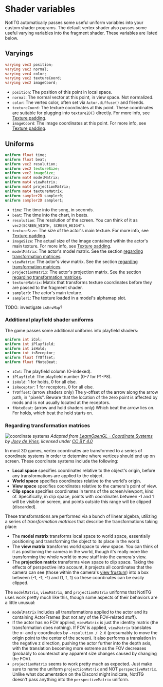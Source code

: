 # Shader variables

NotITG automatically passes some useful uniform variables into your custom shader programs. The default vertex shader also passes some useful varying variables into the fragment shader. These variables are listed below.
## Varyings

```glsl
varying vec3 position;
varying vec3 normal;
varying vec4 color;
varying vec2 textureCoord;
varying vec2 imageCoord;
```

- `position`: The position of this point in local space.
- `normal`: The normal vector at this point, in view space. Not normalized.
- `color`: The vertex color, often set via `Actor.diffuse()` and friends.
- `textureCoord`: The texture coordinates at this point. These coordinates are suitable for plugging into `texture2D()` directly. For more info, see [Texture padding](texture-padding.md).
- `imageCoord`: The image coordinates at this point. For more info, see [Texture padding](texture-padding).

## Uniforms

```glsl
uniform float time;
uniform float beat;
uniform vec2 resolution;
uniform vec2 textureSize;
uniform vec2 imageSize;
uniform mat4 modelMatrix;
uniform mat4 viewMatrix;
uniform mat4 projectionMatrix;
uniform mat4 textureMatrix;
uniform sampler2D sampler0;
uniform sampler2D sampler1;
```

- `time`: The time into the song, in seconds.
- `beat`: The time into the chart, in beats.
- `resolution`: The resolution of the screen. You can think of it as `vec2(SCREEN_WIDTH, SCREEN_HEIGHT)`.
- `textureSize`: The size of the actor's main texture. For more info, see [Texture padding](texture-padding.md).
- `imageSize`: The actual size of the image contained within the actor's main texture. For more info, see [Texture padding](texture-padding.md).
- `modelMatrix`: The actor's model matrix. See the section [regarding transformation matrices](#regarding-transformation-matrices).
- `viewMatrix`: The actor's view matrix. See the section [regarding transformation matrices](#regarding-transformation-matrices).
- `projectionMatrix`: The actor's projection matrix. See the section [regarding transformation matrices](#regarding-transformation-matrices).
- `textureMatrix`: Matrix that transforms texture coordinates before they are passed to the fragment shader.
- `sampler0`: The actor's main texture.
- `sampler1`: The texture loaded in a model's alphamap slot.

TODO: investigate `isEnvMap`?

### Additional playfield shader uniforms

The game passes some additional uniforms into playfield shaders:

```glsl
uniform int iCol;
uniform int iPlayfield;
uniform int isHold;
uniform int isReceptor;
uniform float fYOffset;
uniform float fNoteBeat;
```

- `iCol`: The playfield column (0-indexed).
- `iPlayfield`: The playfield number (0-7 for P1-P8).
- `isHold`: 1 for holds, 0 for all else.
- `isReceptor`: 1 for receptors, 0 for all else.
- `fYOffset`: (arrow shaders only) The y-offset of the arrow along the arrow path,
  in "pixels". Beware that the location of the zero point is affected by mods
  and is not usually located at the receptors.
- `fNoteBeat`: (arrow and hold shaders only) Which beat the arrow lies on. For
  holds, which beat the hold starts on.

### Regarding transformation matrices

![coordinate systems](coordinate_systems.png)
*Adapted from [LearnOpenGL - Coordinate Systems](https://learnopengl.com/Getting-started/Coordinate-Systems) by [Joey de Vries](https://twitter.com/JoeyDeVriez), licensed under [CC BY 4.0](https://creativecommons.org/licenses/by/4.0/)*

In most 3D games, vertex coordinates are transformed to a series of coordinate systems in order to determine where vertices should end up on screen. These coordinate systems include the following:

- **Local space** specifies coordinates relative to the object's origin, before any transformations are applied to the object.
- **World space** specifies coordinates relative to the world's origin.
- **View space** specifies coordinates relative to the camera's point of view.
- **Clip space** specifies coordinates in terms of the screen/viewport, kind of. Specifically, in clip space, points with coordinates between -1 and 1 will be visible on screen, and points outside this range will be clipped (discarded).

These transformations are performed via a bunch of linear algebra, utilizing a series of *transformation matrices* that describe the transformations taking place:

- The **model matrix** transforms local space to world space, essentially positioning and transforming the object to its place in the world.
- The **view matrix** transforms world space to view space. You can think of it as positioning the camera in the world, though it's really more like transforming the whole world to move stuff into the camera's view.
- The **projection matrix** transforms view space to clip space. Taking the effects of perspective into account, it projects all coordinates that the camera can see (those within the camera's [view frustum](https://en.wikipedia.org/wiki/Viewing_frustum)) into a box between (-1, -1, -1) and (1, 1, 1) so these coordinates can be easily clipped.

The `modelMatrix`, `viewMatrix`, and `projectionMatrix` uniforms that NotITG uses work pretty much like this, though some aspects of their behaviors are a little unusual:

- `modelMatrix` includes all transformations applied to the actor and its containing ActorFrames (but not any of the FOV-related stuff).
- If the actor has no FOV applied, `viewMatrix` is just the identity matrix (the transformation does nothing). If FOV is applied, `viewMatrix` translates the x- and y-coordinates by `-resolution / 2.0` (presumably to move the origin point to the center of the screen). It also performs a translation in the negative z direction, pushing the actor further into the depth axis, with the translation becoming more extreme as the FOV decreases (probably to counteract any apparent size changes caused by changing the FOV).
- `projectionMatrix` seems to work pretty much as expected. Just make sure to name the uniform `projectionMatrix` and NOT `perspectiveMatrix`. Unlike what documentation on the Discord might indicate, NotITG doesn't pass anything into the `perspectiveMatrix` uniform.